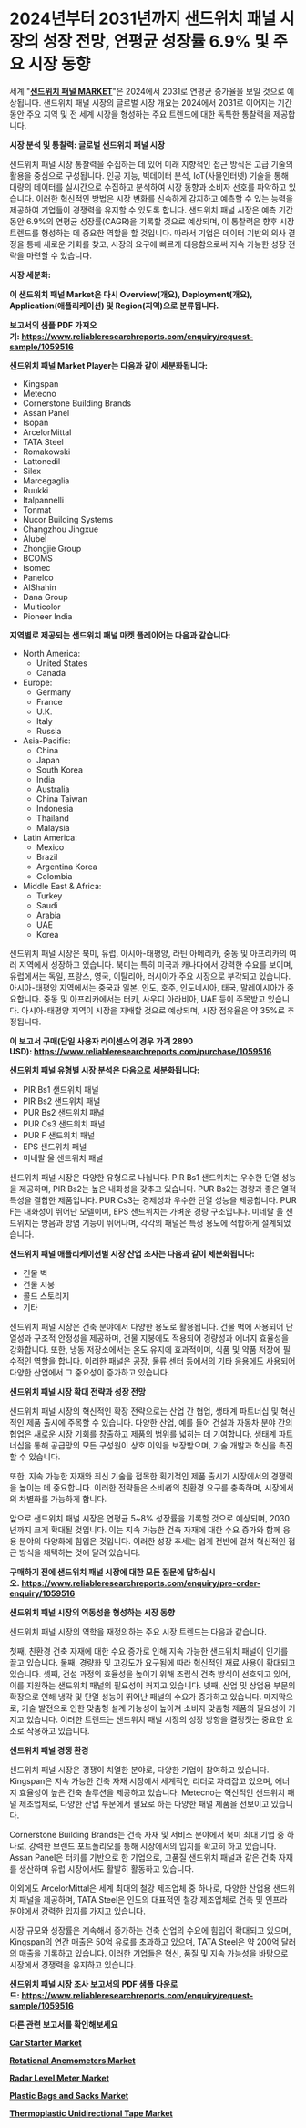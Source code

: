 <p><h1>2024년부터 2031년까지 샌드위치 패널 시장의 성장 전망, 연평균 성장률 6.9% 및 주요 시장 동향</h1></p><p>세계 "<strong><a href="https://www.reliableresearchreports.com/sandwich-panels-r1059516?utm_campaign=106&utm_medium=8&utm_source=Github&utm_content=ia&utm_term=26122024&utm_id=sandwich-panels">샌드위치 패널 MARKET</a></strong>"은 2024에서 2031로 연평균 증가율을 보일 것으로 예상됩니다. 샌드위치 패널 시장의 글로벌 시장 개요는 2024에서 2031로 이어지는 기간 동안 주요 지역 및 전 세계 시장을 형성하는 주요 트렌드에 대한 독특한 통찰력을 제공합니다.</p>
<p><strong>시장 분석 및 통찰력: 글로벌 샌드위치 패널 시장</strong></p>
<p><p>샌드위치 패널 시장 통찰력을 수집하는 데 있어 미래 지향적인 접근 방식은 고급 기술의 활용을 중심으로 구성됩니다. 인공 지능, 빅데이터 분석, IoT(사물인터넷) 기술을 통해 대량의 데이터를 실시간으로 수집하고 분석하여 시장 동향과 소비자 선호를 파악하고 있습니다. 이러한 혁신적인 방법은 시장 변화를 신속하게 감지하고 예측할 수 있는 능력을 제공하여 기업들이 경쟁력을 유지할 수 있도록 합니다. 샌드위치 패널 시장은 예측 기간 동안 6.9%의 연평균 성장률(CAGR)을 기록할 것으로 예상되며, 이 통찰력은 향후 시장 트렌드를 형성하는 데 중요한 역할을 할 것입니다. 따라서 기업은 데이터 기반의 의사 결정을 통해 새로운 기회를 찾고, 시장의 요구에 빠르게 대응함으로써 지속 가능한 성장 전략을 마련할 수 있습니다.</p><a href="%7CAUTHORITHY_DOMAIN_URL%7C?utm_campaign=106&utm_medium=8&utm_source=Github&utm_content=ia&utm_term=26122024&utm_id=sandwich-panels"></a></p>
<p><strong>시장 세분화:</strong></p>
<p><strong>이 샌드위치 패널 Market은 다시 Overview(개요), Deployment(개요), Application(애플리케이션) 및 Region(지역)으로 분류됩니다.</strong></p>
<p><strong>보고서의 샘플 PDF 가져오기:&nbsp;<a href="https://www.reliableresearchreports.com/enquiry/request-sample/1059516?utm_campaign=106&utm_medium=8&utm_source=Github&utm_content=ia&utm_term=26122024&utm_id=sandwich-panels">https://www.reliableresearchreports.com/enquiry/request-sample/1059516</a></strong><strong></strong></p>
<p><strong>샌드위치 패널 Market Player는 다음과 같이 세분화됩니다:</strong></p>
<p><ul><li>Kingspan</li><li>Metecno</li><li>Cornerstone Building Brands</li><li>Assan Panel</li><li>Isopan</li><li>ArcelorMittal</li><li>TATA Steel</li><li>Romakowski</li><li>Lattonedil</li><li>Silex</li><li>Marcegaglia</li><li>Ruukki</li><li>Italpannelli</li><li>Tonmat</li><li>Nucor Building Systems</li><li>Changzhou Jingxue</li><li>Alubel</li><li>Zhongjie Group</li><li>BCOMS</li><li>Isomec</li><li>Panelco</li><li>AlShahin</li><li>Dana Group</li><li>Multicolor</li><li>Pioneer India</li></ul></p>
<p><strong>지역별로 제공되는 샌드위치 패널 마켓 플레이어는 다음과 같습니다:</strong></p>
<p><ul>
    <li>
        North America:
        <ul>
            <li>United States</li>
            <li>Canada</li>
        </ul>
    </li>
    <li>
        Europe:
        <ul>
            <li>Germany</li>
            <li>France</li>
            <li>U.K.</li>
            <li>Italy</li>
            <li>Russia</li>
        </ul>
    </li>
    <li>
        Asia-Pacific:
        <ul>
            <li>China</li>
            <li>Japan</li>
            <li>South Korea</li>
            <li>India</li>
            <li>Australia</li>
            <li>China Taiwan</li>
            <li>Indonesia</li>
            <li>Thailand</li>
            <li>Malaysia</li>
        </ul>
    </li>
    <li>
        Latin America:
        <ul>
            <li>Mexico</li>
            <li>Brazil</li>
            <li>Argentina Korea</li>
            <li>Colombia</li>
        </ul>
    </li>
    <li>
        Middle East & Africa:
        <ul>
            <li>Turkey</li>
            <li>Saudi</li>
            <li>Arabia</li>
            <li>UAE</li>
            <li>Korea</li>
        </ul>
    </li>
    </ul></p>
<p><p>샌드위치 패널 시장은 북미, 유럽, 아시아-태평양, 라틴 아메리카, 중동 및 아프리카의 여러 지역에서 성장하고 있습니다. 북미는 특히 미국과 캐나다에서 강력한 수요를 보이며, 유럽에서는 독일, 프랑스, 영국, 이탈리아, 러시아가 주요 시장으로 부각되고 있습니다. 아시아-태평양 지역에서는 중국과 일본, 인도, 호주, 인도네시아, 태국, 말레이시아가 중요합니다. 중동 및 아프리카에서는 터키, 사우디 아라비아, UAE 등이 주목받고 있습니다. 아시아-태평양 지역이 시장을 지배할 것으로 예상되며, 시장 점유율은 약 35%로 추정됩니다.</p></p>
<p><strong>이 보고서 구매(단일 사용자 라이센스의 경우 가격 2890 USD):&nbsp;<a href="https://www.reliableresearchreports.com/purchase/1059516?utm_campaign=106&utm_medium=8&utm_source=Github&utm_content=ia&utm_term=26122024&utm_id=sandwich-panels">https://www.reliableresearchreports.com/purchase/1059516</a></strong></p>
<p><strong>샌드위치 패널 유형별 시장 분석은 다음으로 세분화됩니다:</strong></p>
<p><ul><li>PIR Bs1 샌드위치 패널</li><li>PIR Bs2 샌드위치 패널</li><li>PUR Bs2 샌드위치 패널</li><li>PUR Cs3 샌드위치 패널</li><li>PUR F 샌드위치 패널</li><li>EPS 샌드위치 패널</li><li>미네랄 울 샌드위치 패널</li></ul></p>
<p><p>샌드위치 패널 시장은 다양한 유형으로 나뉩니다. PIR Bs1 샌드위치는 우수한 단열 성능을 제공하며, PIR Bs2는 높은 내화성을 갖추고 있습니다. PUR Bs2는 경량과 좋은 열적 특성을 결합한 제품입니다. PUR Cs3는 경제성과 우수한 단열 성능을 제공합니다. PUR F는 내화성이 뛰어난 모델이며, EPS 샌드위치는 가벼운 경량 구조입니다. 미네랄 울 샌드위치는 방음과 방염 기능이 뛰어나며, 각각의 패널은 특정 용도에 적합하게 설계되었습니다.</p></p>
<p><strong>샌드위치 패널 애플리케이션별 시장 산업 조사는 다음과 같이 세분화됩니다:</strong></p>
<p><ul><li>건물 벽</li><li>건물 지붕</li><li>콜드 스토리지</li><li>기타</li></ul></p>
<p><p>샌드위치 패널 시장은 건축 분야에서 다양한 용도로 활용됩니다. 건물 벽에 사용되어 단열성과 구조적 안정성을 제공하며, 건물 지붕에도 적용되어 경량성과 에너지 효율성을 강화합니다. 또한, 냉동 저장소에서는 온도 유지에 효과적이며, 식품 및 약품 저장에 필수적인 역할을 합니다. 이러한 패널은 공장, 물류 센터 등에서의 기타 응용에도 사용되어 다양한 산업에서 그 중요성이 증가하고 있습니다.</p></p>
<p><strong>샌드위치 패널 시장 확대 전략과 성장 전망</strong></p>
<p><p>샌드위치 패널 시장의 혁신적인 확장 전략으로는 산업 간 협업, 생태계 파트너십 및 혁신적인 제품 출시에 주목할 수 있습니다. 다양한 산업, 예를 들어 건설과 자동차 분야 간의 협업은 새로운 시장 기회를 창출하고 제품의 범위를 넓히는 데 기여합니다. 생태계 파트너십을 통해 공급망의 모든 구성원이 상호 이익을 보장받으며, 기술 개발과 혁신을 촉진할 수 있습니다. </p><p>또한, 지속 가능한 자재와 최신 기술을 접목한 획기적인 제품 출시가 시장에서의 경쟁력을 높이는 데 중요합니다. 이러한 전략들은 소비者의 친환경 요구를 충족하며, 시장에서의 차별화를 가능하게 합니다. </p><p>앞으로 샌드위치 패널 시장은 연평균 5~8% 성장률을 기록할 것으로 예상되며, 2030년까지 크게 확대될 것입니다. 이는 지속 가능한 건축 자재에 대한 수요 증가와 함께 응용 분야의 다양화에 힘입은 것입니다. 이러한 성장 추세는 업계 전반에 걸쳐 혁신적인 접근 방식을 채택하는 것에 달려 있습니다.</p></p>
<p><strong>구매하기 전에 샌드위치 패널 시장에 대한 모든 질문에 답하십시오.&nbsp;<a href="https://www.reliableresearchreports.com/enquiry/pre-order-enquiry/1059516?utm_campaign=106&utm_medium=8&utm_source=Github&utm_content=ia&utm_term=26122024&utm_id=sandwich-panels">https://www.reliableresearchreports.com/enquiry/pre-order-enquiry/1059516</a></strong><strong></strong></p>
<p><strong>샌드위치 패널 시장의 역동성을 형성하는 시장 동향</strong></p>
<p><p>샌드위치 패널 시장의 역학을 재정의하는 주요 시장 트렌드는 다음과 같습니다.</p><p>첫째, 친환경 건축 자재에 대한 수요 증가로 인해 지속 가능한 샌드위치 패널이 인기를 끌고 있습니다. 둘째, 경량화 및 고강도가 요구됨에 따라 혁신적인 재료 사용이 확대되고 있습니다. 셋째, 건설 과정의 효율성을 높이기 위해 조립식 건축 방식이 선호되고 있어, 이를 지원하는 샌드위치 패널의 필요성이 커지고 있습니다. 넷째, 산업 및 상업용 부문의 확장으로 인해 냉각 및 단열 성능이 뛰어난 패널의 수요가 증가하고 있습니다. 마지막으로, 기술 발전으로 인한 맞춤형 설계 가능성이 높아져 소비자 맞춤형 제품의 필요성이 커지고 있습니다. 이러한 트렌드는 샌드위치 패널 시장의 성장 방향을 결정짓는 중요한 요소로 작용하고 있습니다.</p></p>
<p><strong>샌드위치 패널 경쟁 환경</strong></p>
<p><p>샌드위치 패널 시장은 경쟁이 치열한 분야로, 다양한 기업이 참여하고 있습니다. Kingspan은 지속 가능한 건축 자재 시장에서 세계적인 리더로 자리잡고 있으며, 에너지 효율성이 높은 건축 솔루션을 제공하고 있습니다. Metecno는 혁신적인 샌드위치 패널 제조업체로, 다양한 산업 부문에서 필요로 하는 다양한 패널 제품을 선보이고 있습니다.</p><p>Cornerstone Building Brands는 건축 자재 및 서비스 분야에서 북미 최대 기업 중 하나로, 강력한 브랜드 포트폴리오를 통해 시장에서의 입지를 확고히 하고 있습니다. Assan Panel은 터키를 기반으로 한 기업으로, 고품질 샌드위치 패널과 같은 건축 자재를 생산하며 유럽 시장에서도 활발히 활동하고 있습니다.</p><p>이외에도 ArcelorMittal은 세계 최대의 철강 제조업체 중 하나로, 다양한 산업용 샌드위치 패널을 제공하며, TATA Steel은 인도의 대표적인 철강 제조업체로 건축 및 인프라 분야에서 강력한 입지를 가지고 있습니다.</p><p>시장 규모와 성장률은 계속해서 증가하는 건축 산업의 수요에 힘입어 확대되고 있으며, Kingspan의 연간 매출은 50억 유로를 초과하고 있으며, TATA Steel은 약 200억 달러의 매출을 기록하고 있습니다. 이러한 기업들은 혁신, 품질 및 지속 가능성을 바탕으로 시장에서 경쟁력을 유지하고 있습니다.</p></p>
<p><strong>샌드위치 패널 시장 조사 보고서의 PDF 샘플 다운로드:&nbsp;<a href="https://www.reliableresearchreports.com/enquiry/request-sample/1059516?utm_campaign=106&utm_medium=8&utm_source=Github&utm_content=ia&utm_term=26122024&utm_id=sandwich-panels">https://www.reliableresearchreports.com/enquiry/request-sample/1059516</a></strong></p>
<p><strong></strong></p>
<p><strong></strong></p>
<p><strong></strong></p>
<p><strong></strong></p>
<p><strong>다른 관련 보고서를 확인해보세요</strong></p>
<p><strong><p><a href="https://www.linkedin.com/pulse/key-drivers-car-starter-market-expansion-2024-2031-73-cagr-rzcvf?utm_campaign=106&utm_medium=8&utm_source=Github&utm_content=ia&utm_term=26122024&utm_id=sandwich-panels">Car Starter Market</a></p><p><a href="https://www.linkedin.com/pulse/exploring-rotational-anemometers-market-strategic-insights-oykaf?utm_campaign=106&utm_medium=8&utm_source=Github&utm_content=ia&utm_term=26122024&utm_id=sandwich-panels">Rotational Anemometers Market</a></p><p><a href="https://www.linkedin.com/pulse/thorough-scrutiny-radar-level-meter-market-size-share-revenue-2llif?utm_campaign=106&utm_medium=8&utm_source=Github&utm_content=ia&utm_term=26122024&utm_id=sandwich-panels">Radar Level Meter Market</a></p><p><a href="https://github.com/DixieGrimes/Market-Research-Report-List-1/blob/main/plastic-bags-and-sacks-market.md?utm_campaign=106&utm_medium=8&utm_source=Github&utm_content=ia&utm_term=26122024&utm_id=sandwich-panels">Plastic Bags and Sacks Market</a></p><p><a href="https://github.com/abbislposival/Market-Research-Report-List-1/blob/main/thermoplastic-unidirectional-tape-market.md?utm_campaign=106&utm_medium=8&utm_source=Github&utm_content=ia&utm_term=26122024&utm_id=sandwich-panels">Thermoplastic Unidirectional Tape Market</a></p></strong></p>